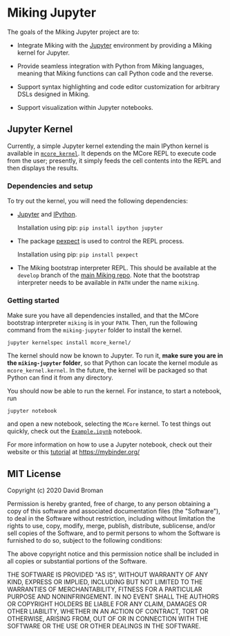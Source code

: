 # Miking Jupyter

The goals of the Miking Jupyter project are to:

* Integrate Miking with the [Jupyter](https://jupyter.org/)
  environment by providing a Miking kernel for Jupyter.

* Provide seamless integration with Python from Miking languages,
  meaning that Miking functions can call Python code and the reverse.

* Support syntax highlighting and code editor customization for arbitrary DSLs designed in Miking.

* Support visualization within Jupyter notebooks.

## Jupyter Kernel

Currently, a simple Jupyter kernel extending the main IPython kernel is
available in [`mcore_kernel`](./mcore_kernel). It depends on the MCore REPL to
execute code from the user; presently, it simply feeds the cell contents into
the REPL and then displays the results.

### Dependencies and setup

To try out the kernel, you will need the following dependencies:

- [Jupyter](https://jupyter.org/) and [IPython](https://ipython.org/).

  Installation using pip:
  `pip install ipython jupyter`

- The package [pexpect](https://pypi.org/project/pexpect/) is used to control
  the REPL process.

  Installation using pip:
  `pip install pexpect`

- The Miking bootstrap interpreter REPL. This should be available at the
  `develop` branch of the
  [main Miking repo](https://github.com/miking-lang/miking). Note that the
  bootstrap interpreter needs to be available in `PATH` under the name `miking`.

### Getting started

Make sure you have all dependencies installed, and that the MCore bootstrap
interpreter `miking` is in your `PATH`. Then, run the following command from the
`miking-jupyter` folder to install the kernel.

```
jupyter kernelspec install mcore_kernel/
```

The kernel should now be known to Jupyter. To run it, **make sure you are in
the `miking-jupyter` folder**, so that Python can locate the kernel module as
`mcore_kernel.kernel`. In the future, the kernel will be packaged so that Python
can find it from any directory.

You should now be able to run the kernel. For instance, to start a notebook,
run

```
jupyter notebook
```

and open a new notebook, selecting the `MCore` kernel. To test things out
quickly, check out the [`Example.ipynb`](./Example.ipynb) notebook.

For more information on how to use a Jupyter notebook, check out their website
or this
[tutorial](https://mybinder.org/v2/gh/ipython/ipython-in-depth/master?filepath=binder/Index.ipynb)
at https://mybinder.org/

## MIT License

Copyright (c) 2020 David Broman

Permission is hereby granted, free of charge, to any person obtaining a copy
of this software and associated documentation files (the "Software"), to deal
in the Software without restriction, including without limitation the rights
to use, copy, modify, merge, publish, distribute, sublicense, and/or sell
copies of the Software, and to permit persons to whom the Software is
furnished to do so, subject to the following conditions:

The above copyright notice and this permission notice shall be included in all
copies or substantial portions of the Software.

THE SOFTWARE IS PROVIDED "AS IS", WITHOUT WARRANTY OF ANY KIND, EXPRESS OR
IMPLIED, INCLUDING BUT NOT LIMITED TO THE WARRANTIES OF MERCHANTABILITY,
FITNESS FOR A PARTICULAR PURPOSE AND NONINFRINGEMENT. IN NO EVENT SHALL THE
AUTHORS OR COPYRIGHT HOLDERS BE LIABLE FOR ANY CLAIM, DAMAGES OR OTHER
LIABILITY, WHETHER IN AN ACTION OF CONTRACT, TORT OR OTHERWISE, ARISING FROM,
OUT OF OR IN CONNECTION WITH THE SOFTWARE OR THE USE OR OTHER DEALINGS IN THE
SOFTWARE.
